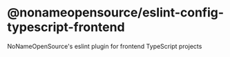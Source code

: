 # @nonameopensource/eslint-config-typescript-frontend

NoNameOpenSource's eslint plugin for frontend TypeScript projects

